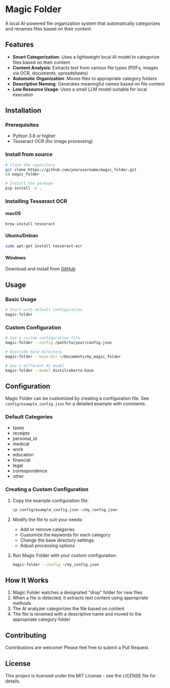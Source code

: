 # Magic Folder

A local AI-powered file organization system that automatically categorizes and renames files based on their content.

## Features

- **Smart Categorization**: Uses a lightweight local AI model to categorize files based on their content
- **Content Analysis**: Extracts text from various file types (PDFs, images via OCR, documents, spreadsheets)
- **Automatic Organization**: Moves files to appropriate category folders
- **Descriptive Naming**: Generates meaningful names based on file content
- **Low Resource Usage**: Uses a small LLM model suitable for local execution

## Installation

### Prerequisites

- Python 3.8 or higher
- Tesseract OCR (for image processing)

### Install from source

```bash
# Clone the repository
git clone https://github.com/yourusername/magic_folder.git
cd magic_folder

# Install the package
pip install -e .
```

### Installing Tesseract OCR

#### macOS
```bash
brew install tesseract
```

#### Ubuntu/Debian
```bash
sudo apt-get install tesseract-ocr
```

#### Windows
Download and install from [GitHub](https://github.com/UB-Mannheim/tesseract/wiki)

## Usage

### Basic Usage

```bash
# Start with default configuration
magic-folder
```

### Custom Configuration

```bash
# Use a custom configuration file
magic-folder --config /path/to/your/config.json

# Override base directory
magic-folder --base-dir ~/Documents/my_magic_folder

# Use a different AI model
magic-folder --model distilroberta-base
```

## Configuration

Magic Folder can be customized by creating a configuration file. See `config/example_config.json` for a detailed example with comments.

### Default Categories

- taxes
- receipts
- personal_id
- medical
- work
- education
- financial
- legal
- correspondence
- other

### Creating a Custom Configuration

1. Copy the example configuration file:
   ```bash
   cp config/example_config.json ~/my_config.json
   ```

2. Modify the file to suit your needs:
   - Add or remove categories
   - Customize the keywords for each category
   - Change the base directory settings
   - Adjust processing options

3. Run Magic Folder with your custom configuration:
   ```bash
   magic-folder --config ~/my_config.json
   ```

## How It Works

1. Magic Folder watches a designated "drop" folder for new files
2. When a file is detected, it extracts text content using appropriate methods
3. The AI analyzer categorizes the file based on content
4. The file is renamed with a descriptive name and moved to the appropriate category folder

## Contributing

Contributions are welcome! Please feel free to submit a Pull Request.

## License

This project is licensed under the MIT License - see the LICENSE file for details.
